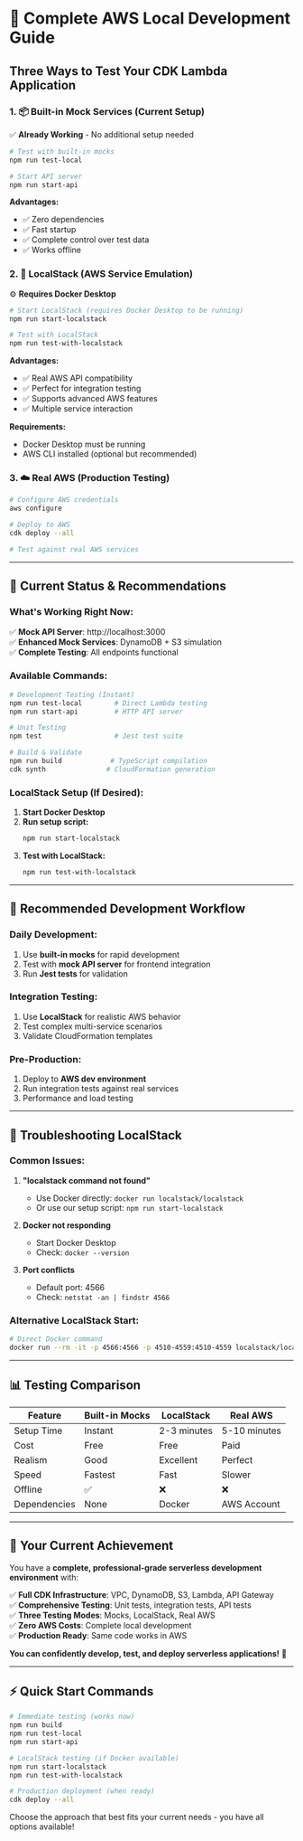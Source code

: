 # 🚀 **Complete AWS Local Development Guide**

## **Three Ways to Test Your CDK Lambda Application**

### **1. 📦 Built-in Mock Services (Current Setup)**
✅ **Already Working** - No additional setup needed

```bash
# Test with built-in mocks
npm run test-local

# Start API server
npm run start-api
```

**Advantages:**
- ✅ Zero dependencies
- ✅ Fast startup
- ✅ Complete control over test data
- ✅ Works offline

### **2. 🐳 LocalStack (AWS Service Emulation)**
⚙️ **Requires Docker Desktop**

```bash
# Start LocalStack (requires Docker Desktop to be running)
npm run start-localstack

# Test with LocalStack
npm run test-with-localstack
```

**Advantages:**
- ✅ Real AWS API compatibility
- ✅ Perfect for integration testing
- ✅ Supports advanced AWS features
- ✅ Multiple service interaction

**Requirements:**
- Docker Desktop must be running
- AWS CLI installed (optional but recommended)

### **3. ☁️ Real AWS (Production Testing)**
```bash
# Configure AWS credentials
aws configure

# Deploy to AWS
cdk deploy --all

# Test against real AWS services
```

---

## **🔧 Current Status & Recommendations**

### **What's Working Right Now:**
✅ **Mock API Server**: http://localhost:3000  
✅ **Enhanced Mock Services**: DynamoDB + S3 simulation  
✅ **Complete Testing**: All endpoints functional  

### **Available Commands:**
```bash
# Development Testing (Instant)
npm run test-local        # Direct Lambda testing
npm run start-api         # HTTP API server

# Unit Testing
npm test                  # Jest test suite

# Build & Validate
npm run build            # TypeScript compilation
cdk synth               # CloudFormation generation
```

### **LocalStack Setup (If Desired):**

1. **Start Docker Desktop**
2. **Run setup script:**
   ```powershell
   npm run start-localstack
   ```
3. **Test with LocalStack:**
   ```bash
   npm run test-with-localstack
   ```

---

## **🎯 Recommended Development Workflow**

### **Daily Development:**
1. Use **built-in mocks** for rapid development
2. Test with **mock API server** for frontend integration
3. Run **Jest tests** for validation

### **Integration Testing:**
1. Use **LocalStack** for realistic AWS behavior
2. Test complex multi-service scenarios
3. Validate CloudFormation templates

### **Pre-Production:**
1. Deploy to **AWS dev environment**
2. Run integration tests against real services
3. Performance and load testing

---

## **🚨 Troubleshooting LocalStack**

### **Common Issues:**

1. **"localstack command not found"**
   - Use Docker directly: `docker run localstack/localstack`
   - Or use our setup script: `npm run start-localstack`

2. **Docker not responding**
   - Start Docker Desktop
   - Check: `docker --version`

3. **Port conflicts**
   - Default port: 4566
   - Check: `netstat -an | findstr 4566`

### **Alternative LocalStack Start:**
```bash
# Direct Docker command
docker run --rm -it -p 4566:4566 -p 4510-4559:4510-4559 localstack/localstack
```

---

## **📊 Testing Comparison**

| Feature | Built-in Mocks | LocalStack | Real AWS |
|---------|----------------|------------|----------|
| Setup Time | Instant | 2-3 minutes | 5-10 minutes |
| Cost | Free | Free | Paid |
| Realism | Good | Excellent | Perfect |
| Speed | Fastest | Fast | Slower |
| Offline | ✅ | ❌ | ❌ |
| Dependencies | None | Docker | AWS Account |

---

## **🎉 Your Current Achievement**

You have a **complete, professional-grade serverless development environment** with:

✅ **Full CDK Infrastructure**: VPC, DynamoDB, S3, Lambda, API Gateway  
✅ **Comprehensive Testing**: Unit tests, integration tests, API tests  
✅ **Three Testing Modes**: Mocks, LocalStack, Real AWS  
✅ **Zero AWS Costs**: Complete local development  
✅ **Production Ready**: Same code works in AWS  

**You can confidently develop, test, and deploy serverless applications!** 🚀

---

## **⚡ Quick Start Commands**

```bash
# Immediate testing (works now)
npm run build
npm run test-local
npm run start-api

# LocalStack testing (if Docker available)
npm run start-localstack
npm run test-with-localstack

# Production deployment (when ready)
cdk deploy --all
```

Choose the approach that best fits your current needs - you have all options available!
